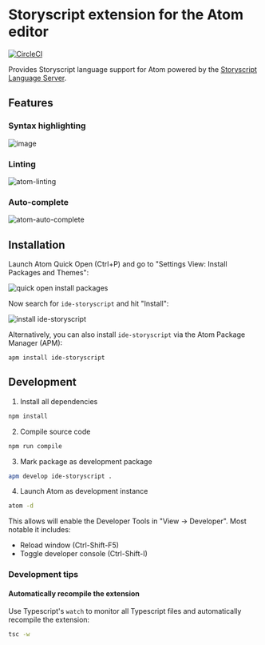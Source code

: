 # Storyscript extension for the Atom editor

[![CircleCI](https://img.shields.io/circleci/project/github/storyscript/atom/master.svg?style=for-the-badge)](https://circleci.com/gh/storyscript/atom)

Provides Storyscript language support for Atom powered by the [Storyscript Language Server](https://github.com/storyscript/sls).

## Features

### Syntax highlighting

![image](https://user-images.githubusercontent.com/4370550/55664737-a36e4500-5833-11e9-9a8d-3481dd467bf2.png)

### Linting

![atom-linting](https://user-images.githubusercontent.com/4370550/55516284-111c4480-566d-11e9-86f1-417ddf048d7e.gif)

### Auto-complete

![atom-auto-complete](https://user-images.githubusercontent.com/4370550/55664777-49ba4a80-5834-11e9-9efd-a88219f272fa.gif)

## Installation

Launch Atom Quick Open (Ctrl+P) and go to "Settings View: Install Packages and Themes":

![quick open install packages](https://user-images.githubusercontent.com/4370550/55517851-1d56d080-5672-11e9-857d-6119949d2fe7.png)

Now search for `ide-storyscript` and hit "Install":

![install ide-storyscript](https://user-images.githubusercontent.com/4370550/55517906-4d05d880-5672-11e9-9646-86741e4d4f20.png)

Alternatively, you can also install `ide-storyscript` via the Atom Package Manager (APM):

```shell
apm install ide-storyscript
```

## Development

1) Install all dependencies

```sh
npm install
```

2) Compile source code

```sh
npm run compile
```

3) Mark package as development package

```sh
apm develop ide-storyscript .
```

4) Launch Atom as development instance

```sh
atom -d
```

This allows will enable the Developer Tools in "View -> Developer". Most notable it includes:

- Reload window (Ctrl-Shift-F5)
- Toggle developer console (Ctrl-Shift-I)

### Development tips

#### Automatically recompile the extension

Use Typescript's `watch` to monitor all Typescript files and automatically recompile the extension:

```sh
tsc -w
```
